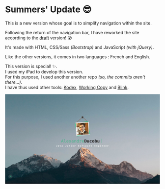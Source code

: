 # Summers' Update 😎

This is a new version whose goal is to simplify navigation within the site.  

Following the return of the navigation bar, I have reworked the site according to the [draft](../../2015-2016) version! 😮   

It's made with HTML, CSS/Sass _(Bootstrap)_ and JavaScript _(with jQuery)_.    

Like the other versions, it comes in two languages : French and English.

This version is special! ✨.  
I used my iPad to develop this version.  
For this purpose, I used another another repo _(so, the commits aren't there...)_.  
I have thus used other tools: [Kodex](http://kodex.space), [Working Copy](https://workingcopyapp.com) and [Blink](http://www.blink.sh).


![Preview](../../Previews/17-18-Summer.jpg "Preview")
